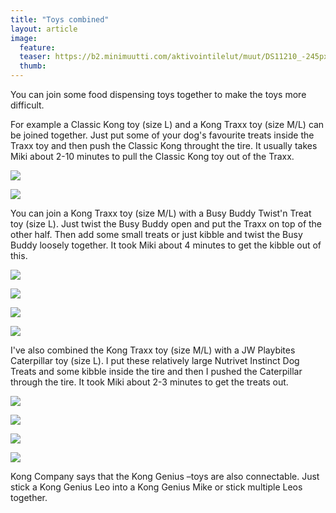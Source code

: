 ```yaml
---
title: "Toys combined"
layout: article
image:
  feature:
  teaser: https://b2.minimuutti.com/aktivointilelut/muut/DS11210_-245px.jpg
  thumb:
---
```


You can join some food dispensing toys together to make the toys more difficult.

For example a Classic Kong toy (size L) and a Kong Traxx toy (size M/L) can be joined together. Just put some of your dog's favourite treats inside the Traxx toy and then push the Classic Kong throught the tire. It usually takes Miki about 2-10 minutes to pull the Classic Kong toy out of the Traxx.

![](https://b2.minimuutti.com/aktivointilelut/kongit/DSC30282_2-800px.jpg)

![](https://b2.minimuutti.com/aktivointilelut/kongit/DSC30218_2-800px.jpg)

You can join a Kong Traxx toy (size M/L) with a Busy Buddy Twist'n Treat toy (size L). Just twist the Busy Buddy open and put the Traxx on top of the other half. Then add some small treats or just kibble and twist the Busy Buddy loosely together. It took Miki about 4 minutes to get the kibble out of this.

![](https://b2.minimuutti.com/aktivointilelut/muut/DS11052-800px.jpg)

![](https://b2.minimuutti.com/aktivointilelut/muut/DS10907-800px.jpg)

![](https://b2.minimuutti.com/aktivointilelut/muut/DS11109-800px.jpg)

![](https://b2.minimuutti.com/aktivointilelut/muut/DS10861_-800px.jpg)

I've also combined the Kong Traxx toy (size M/L) with a JW Playbites Caterpillar toy (size L). I put these relatively large Nutrivet Instinct Dog Treats and some kibble inside the tire and then I pushed the Caterpillar through the tire. It took Miki about 2-3 minutes to get the treats out.

![](https://b2.minimuutti.com/aktivointilelut/muut/DS11128-800px.jpg)

![](https://b2.minimuutti.com/aktivointilelut/muut/DS11137-800px.jpg)

![](https://b2.minimuutti.com/aktivointilelut/muut/DS11210-800px.jpg)

![](https://b2.minimuutti.com/aktivointilelut/muut/DS11267-800px.jpg)

Kong Company says that the Kong Genius –toys are also connectable. Just stick a Kong Genius Leo into a Kong Genius Mike or stick multiple Leos together.
